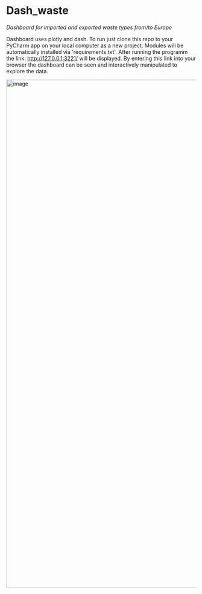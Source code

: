 # Dash_waste
*Dashboard for imported and exported waste types from/to Europe*

Dashboard uses plotly and dash. To run just clone this repo to your PyCharm app on your local computer as a new project.
Modules will be automatically installed via 'requirements.txt'.
After running the programm the link: http://127.0.0.1:3221/ will be displayed. 
By entering this link into your browser the dashboard can be seen and interactively manipulated to explore the data.



<img width="1342" alt="image" src="https://user-images.githubusercontent.com/64778275/167891886-58288cb4-49fe-46e0-b71a-c66ce47cf182.png">
